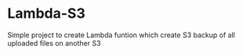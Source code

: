 # Lambda-S3
Simple project to create Lambda funtion which create S3 backup of all uploaded files on another S3
